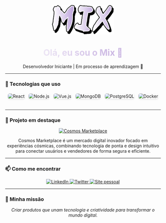 <p align="center">
  <img src="mix-otsutsuki.png" alt="Mix" width="200px" />
</p>

<p align="center">
  <h1 align="center" style="background: linear-gradient(90deg, #FFFFFF, #B497D6); -webkit-background-clip: text; -webkit-text-fill-color: transparent;">
    Olá, eu sou o Mix 👋
  </h1>
</p>

<p align="center">
  Desenvolvedor Iniciante | Em processo de aprendizagem 🚀
</p>

---

### 🚀 Tecnologias que uso

<p align="center" style="margin-top: 10px; margin-bottom: 30px;">
  <img alt="React" src="https://img.shields.io/badge/React-61DAFB?style=for-the-badge&logo=react&logoColor=black" height="40" style="margin: 5px; border-radius: 5px; box-shadow: 0 2px 5px rgba(0,0,0,0.1);" />
  <img alt="Node.js" src="https://img.shields.io/badge/Node.js-339933?style=for-the-badge&logo=node.js&logoColor=white" height="40" style="margin: 5px; border-radius: 5px; box-shadow: 0 2px 5px rgba(0,0,0,0.1);" />
  <img alt="Vue.js" src="https://img.shields.io/badge/Vue.js-4FC08D?style=for-the-badge&logo=vue.js&logoColor=white" height="40" style="margin: 5px; border-radius: 5px; box-shadow: 0 2px 5px rgba(0,0,0,0.1);" />
  <img alt="MongoDB" src="https://img.shields.io/badge/MongoDB-47A248?style=for-the-badge&logo=mongodb&logoColor=white" height="40" style="margin: 5px; border-radius: 5px; box-shadow: 0 2px 5px rgba(0,0,0,0.1);" />
  <img alt="PostgreSQL" src="https://img.shields.io/badge/PostgreSQL-336791?style=for-the-badge&logo=postgresql&logoColor=white" height="40" style="margin: 5px; border-radius: 5px; box-shadow: 0 2px 5px rgba(0,0,0,0.1);" />
  <img alt="Docker" src="https://img.shields.io/badge/Docker-2496ED?style=for-the-badge&logo=docker&logoColor=white" height="40" style="margin: 5px; border-radius: 5px; box-shadow: 0 2px 5px rgba(0,0,0,0.1);" />
</p>


---

### 🌌 Projeto em destaque

<p align="center">
  <a href="https://cosmosmarketplace.com" target="_blank" rel="noopener noreferrer">
    <img src="https://img.shields.io/badge/Cosmos_Marketplace-%23007ACC.svg?style=for-the-badge&logo=appveyor&logoColor=white" alt="Cosmos Marketplace" />
  </a>
</p>

<p align="center" style="max-width: 600px; margin: auto;">
  Cosmos Marketplace é um mercado digital inovador focado em experiências cósmicas, combinando tecnologia de ponta e design intuitivo para conectar usuários e vendedores de forma segura e eficiente.
</p>

---

### 📫 Como me encontrar

<p align="center">
  <a href="https://linkedin.com/in/seu-perfil" target="_blank" rel="noopener noreferrer">
    <img src="https://img.shields.io/badge/LinkedIn-%230077B5.svg?style=for-the-badge&logo=linkedin&logoColor=white" alt="LinkedIn" />
  </a>
  <a href="https://twitter.com/seuusuario" target="_blank" rel="noopener noreferrer">
    <img src="https://img.shields.io/badge/Twitter-%231DA1F2.svg?style=for-the-badge&logo=twitter&logoColor=white" alt="Twitter" />
  </a>
  <a href="https://seusite.com" target="_blank" rel="noopener noreferrer">
    <img src="https://img.shields.io/badge/Site-Pessoal-%23FF5733.svg?style=for-the-badge&logo=about.me&logoColor=white" alt="Site pessoal" />
  </a>
</p>

---

### 🎯 Minha missão

<p align="center" style="font-style: italic; max-width: 600px; margin: auto;">
  Criar produtos que unam tecnologia e criatividade para transformar o mundo digital.
</p>
